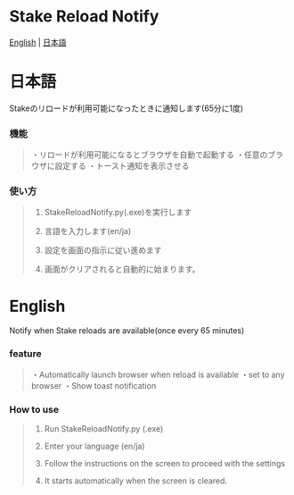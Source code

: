 # Stake Reload Notify

[English](#English) | [日本語](#日本語)

# 日本語

Stakeのリロードが利用可能になったときに通知します(65分に1度)

### 機能
> ・リロードが利用可能になるとブラウザを自動で起動する
> ・任意のブラウザに設定する
> ・トースト通知を表示させる

### 使い方

> 1. StakeReloadNotify.py(.exe)を実行します
> 
> 2. 言語を入力します(en/ja)
> 
> 3. 設定を画面の指示に従い進めます
> 
> 4. 画面がクリアされると自動的に始まります。

# English

Notify when Stake reloads are available(once every 65 minutes)

### feature
> ・Automatically launch browser when reload is available
> ・set to any browser
> ・Show toast notification

### How to use

> 1. Run StakeReloadNotify.py (.exe)
> 
> 2. Enter your language (en/ja)
> 
> 3. Follow the instructions on the screen to proceed with the settings
> 
> 4. It starts automatically when the screen is cleared. 
